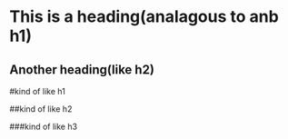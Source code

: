 This is a heading(analagous to anb h1)
=====

Another heading(like h2)
-----

#kind of like h1

##kind of like h2

###kind of like h3
